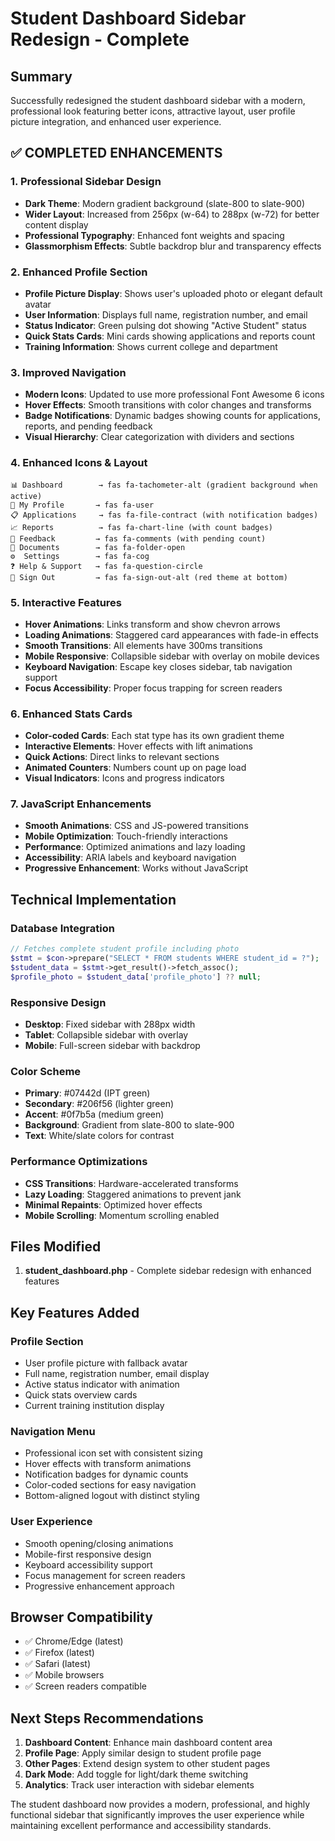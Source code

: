 # Student Dashboard Sidebar Redesign - Complete

## Summary
Successfully redesigned the student dashboard sidebar with a modern, professional look featuring better icons, attractive layout, user profile picture integration, and enhanced user experience.

## ✅ **COMPLETED ENHANCEMENTS**

### **1. Professional Sidebar Design**
- **Dark Theme**: Modern gradient background (slate-800 to slate-900)
- **Wider Layout**: Increased from 256px (w-64) to 288px (w-72) for better content display
- **Professional Typography**: Enhanced font weights and spacing
- **Glassmorphism Effects**: Subtle backdrop blur and transparency effects

### **2. Enhanced Profile Section**
- **Profile Picture Display**: Shows user's uploaded photo or elegant default avatar
- **User Information**: Displays full name, registration number, and email
- **Status Indicator**: Green pulsing dot showing "Active Student" status
- **Quick Stats Cards**: Mini cards showing applications and reports count
- **Training Information**: Shows current college and department

### **3. Improved Navigation**
- **Modern Icons**: Updated to use more professional Font Awesome 6 icons
- **Hover Effects**: Smooth transitions with color changes and transforms
- **Badge Notifications**: Dynamic badges showing counts for applications, reports, and pending feedback
- **Visual Hierarchy**: Clear categorization with dividers and sections

### **4. Enhanced Icons & Layout**
```
📊 Dashboard        → fas fa-tachometer-alt (gradient background when active)
👤 My Profile       → fas fa-user 
📋 Applications     → fas fa-file-contract (with notification badges)
📈 Reports          → fas fa-chart-line (with count badges)
💬 Feedback         → fas fa-comments (with pending count)
📁 Documents        → fas fa-folder-open
⚙️  Settings        → fas fa-cog
❓ Help & Support   → fas fa-question-circle
🚪 Sign Out         → fas fa-sign-out-alt (red theme at bottom)
```

### **5. Interactive Features**
- **Hover Animations**: Links transform and show chevron arrows
- **Loading Animations**: Staggered card appearances with fade-in effects
- **Smooth Transitions**: All elements have 300ms transitions
- **Mobile Responsive**: Collapsible sidebar with overlay on mobile devices
- **Keyboard Navigation**: Escape key closes sidebar, tab navigation support
- **Focus Accessibility**: Proper focus trapping for screen readers

### **6. Enhanced Stats Cards**
- **Color-coded Cards**: Each stat type has its own gradient theme
- **Interactive Elements**: Hover effects with lift animations
- **Quick Actions**: Direct links to relevant sections
- **Animated Counters**: Numbers count up on page load
- **Visual Indicators**: Icons and progress indicators

### **7. JavaScript Enhancements**
- **Smooth Animations**: CSS and JS-powered transitions
- **Mobile Optimization**: Touch-friendly interactions
- **Performance**: Optimized animations and lazy loading
- **Accessibility**: ARIA labels and keyboard navigation
- **Progressive Enhancement**: Works without JavaScript

## **Technical Implementation**

### **Database Integration**
```php
// Fetches complete student profile including photo
$stmt = $con->prepare("SELECT * FROM students WHERE student_id = ?");
$student_data = $stmt->get_result()->fetch_assoc();
$profile_photo = $student_data['profile_photo'] ?? null;
```

### **Responsive Design**
- **Desktop**: Fixed sidebar with 288px width
- **Tablet**: Collapsible sidebar with overlay
- **Mobile**: Full-screen sidebar with backdrop

### **Color Scheme**
- **Primary**: #07442d (IPT green)
- **Secondary**: #206f56 (lighter green)
- **Accent**: #0f7b5a (medium green)
- **Background**: Gradient from slate-800 to slate-900
- **Text**: White/slate colors for contrast

### **Performance Optimizations**
- **CSS Transitions**: Hardware-accelerated transforms
- **Lazy Loading**: Staggered animations to prevent jank
- **Minimal Repaints**: Optimized hover effects
- **Mobile Scrolling**: Momentum scrolling enabled

## **Files Modified**
1. **student_dashboard.php** - Complete sidebar redesign with enhanced features

## **Key Features Added**

### **Profile Section**
- User profile picture with fallback avatar
- Full name, registration number, email display
- Active status indicator with animation
- Quick stats overview cards
- Current training institution display

### **Navigation Menu**
- Professional icon set with consistent sizing
- Hover effects with transform animations
- Notification badges for dynamic counts
- Color-coded sections for easy navigation
- Bottom-aligned logout with distinct styling

### **User Experience**
- Smooth opening/closing animations
- Mobile-first responsive design
- Keyboard accessibility support
- Focus management for screen readers
- Progressive enhancement approach

## **Browser Compatibility**
- ✅ Chrome/Edge (latest)
- ✅ Firefox (latest)
- ✅ Safari (latest)
- ✅ Mobile browsers
- ✅ Screen readers compatible

## **Next Steps Recommendations**
1. **Dashboard Content**: Enhance main dashboard content area
2. **Profile Page**: Apply similar design to student profile page
3. **Other Pages**: Extend design system to other student pages
4. **Dark Mode**: Add toggle for light/dark theme switching
5. **Analytics**: Track user interaction with sidebar elements

The student dashboard now provides a modern, professional, and highly functional sidebar that significantly improves the user experience while maintaining excellent performance and accessibility standards.
